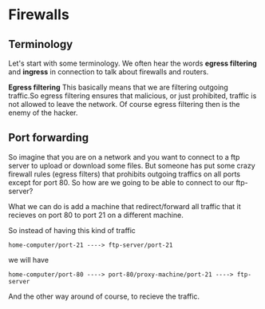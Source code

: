 # Firewalls

## Terminology

Let's start with some terminology. We often hear the words **egress filtering** and **ingress** in connection to talk about firewalls and routers.


**Egress filtering**
This basically means that we are filtering outgoing traffic.So egress filtering ensures that malicious, or just prohibited, traffic is not allowed to leave the network. Of course egress filtering then is the enemy of the hacker. 

## Port forwarding

So imagine that you are on a network and you want to connect to a ftp server to upload or download some files. But someone has put some crazy firewall rules (egress filters) that prohibits outgoing traffics on all ports except for port 80. So how are we going to be able to connect to our ftp-server?

What we can do is add a machine that redirect/forward all traffic that it recieves on port 80 to port 21 on a different machine.

So instead of having this kind of traffic 

```
home-computer/port-21 ----> ftp-server/port-21
```

we will have

```
home-computer/port-80 ----> port-80/proxy-machine/port-21 ----> ftp-server
```

And the other way around of course, to recieve the traffic.